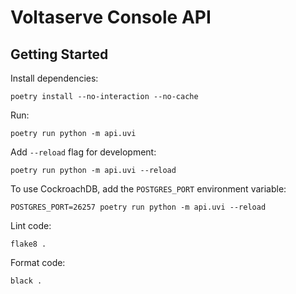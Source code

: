# Voltaserve Console API

## Getting Started

Install dependencies:

```shell
poetry install --no-interaction --no-cache
```

Run:

```shell
poetry run python -m api.uvi
```

Add `--reload` flag for development:

```shell
poetry run python -m api.uvi --reload
```

To use CockroachDB, add the `POSTGRES_PORT` environment variable:

```shell
POSTGRES_PORT=26257 poetry run python -m api.uvi --reload
```

Lint code:

```shell
flake8 .
```

Format code:

```shell
black .
```

